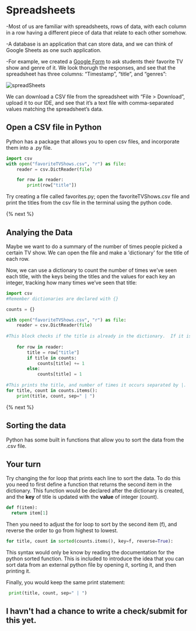 # Spreadsheets

-Most of us are familiar with spreadsheets, rows of data, with each column in a row having a different piece of data that relate to each other somehow.

-A database is an application that can store data, and we can think of Google Sheets as one such application.

-For example, we created a [Google Form](https://forms.gle/Jtg6Hu466CV7aVBt8) to ask students their favorite TV show and genre of it. We look thorugh the responses, and see that the spreadsheet has three columns: “Timestamp”, “title”, and “genres”:

![spreadSheets](https://raw.githubusercontent.com/jmichalenko/cs50labs/2020/spreadsheets/spreadsheet.png)

We can download a CSV file from the spreadsheet with “File > Download”, upload it to our IDE, and see that it’s a text file with comma-separated values matching the spreadsheet’s data.

## Open a CSV file in Python

Python has a package that allows you to open csv files, and incorporate them into a .py file.  

```python
import csv
with open("favoriteTVShows.csv", "r") as file:
    reader = csv.DictReader(file)

    for row in reader:
        print(row["title"])
```
Try creating a file called favorites.py; open the favoriteTVShows.csv file and print the titles from the csv file in the terminal using the python code.

{% next %}

## Analying the Data

Maybe we want to do a summary of the number of times people picked a certain TV show.  We can open the file and make a 'dictionary' for the title of each row.

Now, we can use a dictionary to count the number of times we’ve seen each title, with the keys being the titles and the values for each key an integer, tracking how many times we’ve seen that title:

```python
import csv
#Remember dictionaries are declared with {}

counts = {}

with open("favoriteTVShows.csv", "r") as file:
    reader = csv.DictReader(file)
    
#This block checks if the title is already in the dictionary.  If it is count is increased by one.  If it isn't, it is added to the dictionary.
    
    for row in reader:
        title = row["title"]
        if title in counts:
            counts[title] += 1
        else:
            counts[title] = 1 
            
#This prints the title, and number of times it occurs separated by |.
for title, count in counts.items():
    print(title, count, sep=" | ") 
```
{% next %}

## Sorting the data

Python has some built in functions that allow you to sort the data from the .csv file.

## Your turn
Try changing the for loop that prints each line to sort the data.  To do this you need to first define a function that returns the second item in the dictionary.  This function would be declared after the dictionary is created, and the **key** of title is updated with the **value** of integer (count).

```python
def f(item):
  return item[1]
```
Then you need to adjust the for loop to sort by the second item (f), and reverse the order to go from highest to lowest.  

```python
for title, count in sorted(counts.items(), key=f, reverse=True):
```

This syntax would only be know by reading the documentation for the python sorted function.  This is included to introduce the idea that you can sort data from an external python file  by opening it, sorting it, and then printing it.

Finally, you would keep the same print statement:

```python
 print(title, count, sep=" | ") 
```

## I havn't had a chance to write a check/submit for this yet.
